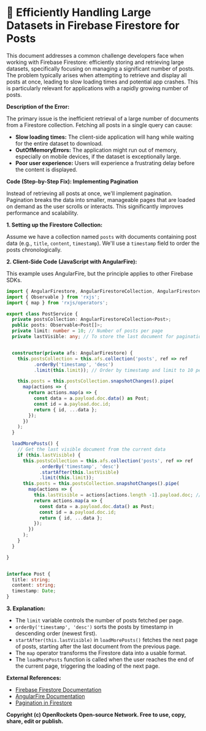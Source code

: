 # 🐞 Efficiently Handling Large Datasets in Firebase Firestore for Posts


This document addresses a common challenge developers face when working with Firebase Firestore: efficiently storing and retrieving large datasets, specifically focusing on managing a significant number of posts.  The problem typically arises when attempting to retrieve and display all posts at once, leading to slow loading times and potential app crashes.  This is particularly relevant for applications with a rapidly growing number of posts.

**Description of the Error:**

The primary issue is the inefficient retrieval of a large number of documents from a Firestore collection.  Fetching all posts in a single query can cause:

* **Slow loading times:** The client-side application will hang while waiting for the entire dataset to download.
* **OutOfMemoryErrors:**  The application might run out of memory, especially on mobile devices, if the dataset is exceptionally large.
* **Poor user experience:** Users will experience a frustrating delay before the content is displayed.

**Code (Step-by-Step Fix): Implementing Pagination**

Instead of retrieving all posts at once, we'll implement pagination. Pagination breaks the data into smaller, manageable pages that are loaded on demand as the user scrolls or interacts.  This significantly improves performance and scalability.

**1. Setting up the Firestore Collection:**

Assume we have a collection named `posts` with documents containing post data (e.g., `title`, `content`, `timestamp`).  We'll use a `timestamp` field to order the posts chronologically.

**2. Client-Side Code (JavaScript with AngularFire):**

This example uses AngularFire, but the principle applies to other Firebase SDKs.

```typescript
import { AngularFirestore, AngularFirestoreCollection, AngularFirestoreDocument } from '@angular/fire/firestore';
import { Observable } from 'rxjs';
import { map } from 'rxjs/operators';

export class PostService {
  private postsCollection: AngularFirestoreCollection<Post>;
  public posts: Observable<Post[]>;
  private limit: number = 10; // Number of posts per page
  private lastVisible: any; // To store the last document for pagination


  constructor(private afs: AngularFirestore) {
    this.postsCollection = this.afs.collection('posts', ref => ref
          .orderBy('timestamp', 'desc')
          .limit(this.limit)); // Order by timestamp and limit to 10 per page

    this.posts = this.postsCollection.snapshotChanges().pipe(
      map(actions => {
        return actions.map(a => {
          const data = a.payload.doc.data() as Post;
          const id = a.payload.doc.id;
          return { id, ...data };
        });
      })
    );
  }

  loadMorePosts() {
    // Get the last visible document from the current data
    if (this.lastVisible) {
      this.postsCollection = this.afs.collection('posts', ref => ref
            .orderBy('timestamp', 'desc')
            .startAfter(this.lastVisible)
            .limit(this.limit));
      this.posts = this.postsCollection.snapshotChanges().pipe(
        map(actions => {
          this.lastVisible = actions[actions.length -1].payload.doc; //Update lastVisible
          return actions.map(a => {
            const data = a.payload.doc.data() as Post;
            const id = a.payload.doc.id;
            return { id, ...data };
          });
        })
      );
    }
  }

}


interface Post {
  title: string;
  content: string;
  timestamp: Date;
}
```

**3. Explanation:**

* The `limit` variable controls the number of posts fetched per page.
* `orderBy('timestamp', 'desc')` sorts the posts by timestamp in descending order (newest first).
* `startAfter(this.lastVisible)` in `loadMorePosts()` fetches the next page of posts, starting after the last document from the previous page.
* The `map` operator transforms the Firestore data into a usable format.
* The `loadMorePosts` function is called when the user reaches the end of the current page, triggering the loading of the next page.

**External References:**

* [Firebase Firestore Documentation](https://firebase.google.com/docs/firestore)
* [AngularFire Documentation](https://github.com/angular/angularfire)
* [Pagination in Firestore](https://firebase.google.com/docs/firestore/query-data/query-cursors)


**Copyright (c) OpenRockets Open-source Network. Free to use, copy, share, edit or publish.**

